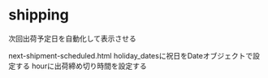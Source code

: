 # shipping
次回出荷予定日を自動化して表示させる

next-shipment-scheduled.html
holiday_datesに祝日をDateオブジェクトで設定する
hourに出荷締め切り時間を設定する